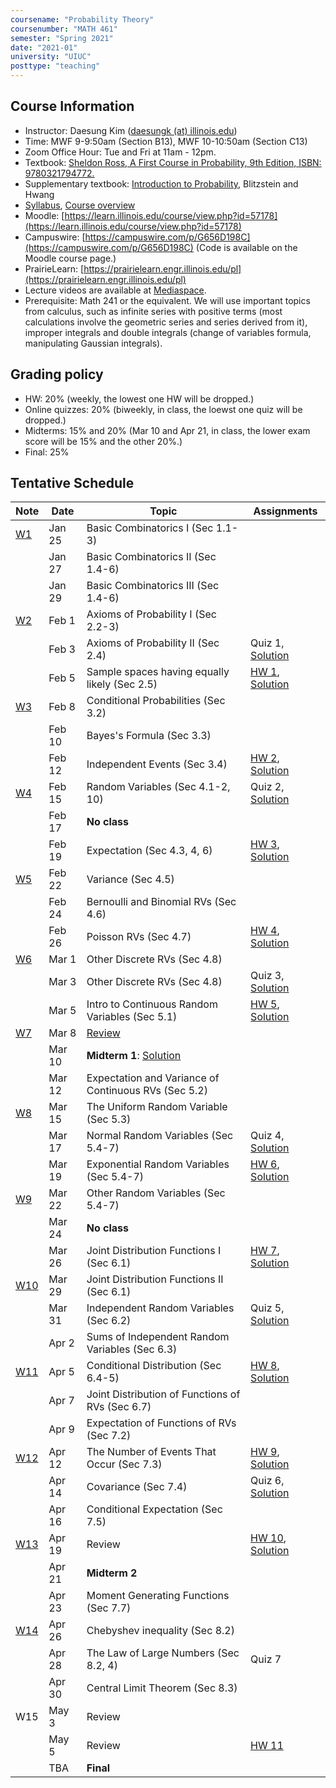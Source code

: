 ```yaml
---
coursename: "Probability Theory"
coursenumber: "MATH 461"
semester: "Spring 2021"
date: "2021-01"
university: "UIUC"
posttype: "teaching"
---
```


## Course Information

- Instructor: Daesung Kim ([daesungk (at) illinois.edu](mailto:daesungk@illinois.edu))
- Time: MWF 9-9:50am (Section B13), MWF 10-10:50am (Section C13)
- Zoom Office Hour: Tue and Fri at 11am - 12pm.
- Textbook: [Sheldon Ross, A First Course in Probability, 9th Edition, ISBN: 9780321794772.](https://www.amazon.com/First-Course-Probability-9th/dp/032179477X)
- Supplementary textbook: [Introduction to Probability](http://probabilitybook.net), Blitzstein and Hwang
- [Syllabus](math461-s21-syllabus.pdf), [Course overview](math461-s21-overview.pdf) 
- Moodle: [https://learn.illinois.edu/course/view.php?id=57178](https://learn.illinois.edu/course/view.php?id=57178) 
- Campuswire: [https://campuswire.com/p/G656D198C](https://campuswire.com/p/G656D198C) (Code is available on the Moodle course page.)
- PrairieLearn: [https://prairielearn.engr.illinois.edu/pl](https://prairielearn.engr.illinois.edu/pl)
- Lecture videos are available at [Mediaspace](https://mediaspace.illinois.edu/channel/MATH+461%3A+Probability+Theory+Spring+2021/197286143).
- Prerequisite: Math 241 or the equivalent. We will use important topics from calculus, such as infinite series with positive terms (most calculations involve the geometric series and series derived from it), improper integrals and double integrals (change of variables formula, manipulating Gaussian integrals).

## Grading policy
- HW: 20% (weekly, the lowest one HW will be dropped.)
- Online quizzes: 20% (biweekly, in class, the loewst one quiz will be dropped.)
- Midterms: 15% and 20% (Mar 10 and Apr 21, in class, the lower exam score will be 15% and the other 20%.)
- Final: 25%

## Tentative Schedule 
| Note                            | Date   | Topic                                                | Assignments                                                        |
| ---                             | ---    | ---                                                  | ---                                                                |
| [W1](math461-s21-note-w1.pdf)   | Jan 25 | Basic Combinatorics I (Sec 1.1-3)                    |                                                                    |
|                                 | Jan 27 | Basic Combinatorics II (Sec 1.4-6)                   |                                                                    |
|                                 | Jan 29 | Basic Combinatorics III (Sec 1.4-6)                  |                                                                    |
| [W2](math461-s21-note-w2.pdf)   | Feb 1  | Axioms of Probability I (Sec 2.2-3)                  |                                                                    |
|                                 | Feb 3  | Axioms of Probability II (Sec 2.4)                   | Quiz 1, [Solution](math461-s21-quiz1sol.pdf)                       |
|                                 | Feb 5  | Sample spaces having equally likely (Sec 2.5)        | [HW 1](math461-s21-hw1.pdf), [Solution](math461-s21-hw1sol.pdf)    |
| [W3](math461-s21-note-w3.pdf)   | Feb 8  | Conditional Probabilities (Sec 3.2)                  |                                                                    |
|                                 | Feb 10 | Bayes's Formula (Sec 3.3)                            |                                                                    |
|                                 | Feb 12 | Independent Events (Sec 3.4)                         | [HW 2](math461-s21-hw2.pdf), [Solution](math461-s21-hw2sol.pdf)    |
| [W4](math461-s21-note-w4.pdf)   | Feb 15 | Random Variables (Sec 4.1-2, 10)                     | Quiz 2, [Solution](math461-s21-quiz2sol.pdf)                       |
|                                 | Feb 17 | **No class**                                         |                                                                    |
|                                 | Feb 19 | Expectation (Sec 4.3, 4, 6)                          | [HW 3](math461-s21-hw3.pdf), [Solution](math461-s21-hw3sol.pdf)    |
| [W5](math461-s21-note-w5.pdf)   | Feb 22 | Variance (Sec 4.5)                                   |                                                                    |
|                                 | Feb 24 | Bernoulli and Binomial RVs (Sec 4.6)                 |                                                                    |
|                                 | Feb 26 | Poisson RVs (Sec 4.7)                                | [HW 4](math461-s21-hw4.pdf), [Solution](math461-s21-hw4sol.pdf)    |
| [W6](math461-s21-note-w6.pdf)   | Mar 1  | Other Discrete RVs (Sec 4.8)                         |                                                                    |
|                                 | Mar 3  | Other Discrete RVs (Sec 4.8)                         | Quiz 3, [Solution](math461-s21-quiz3sol.pdf)                       |
|                                 | Mar 5  | Intro to Continuous Random Variables (Sec 5.1)       | [HW 5](math461-s21-hw5.pdf), [Solution](math461-s21-hw5sol.pdf)    |
| [W7](math461-s21-note-w7.pdf)   | Mar 8  | [Review](math461-s21-MT1.pdf)                        |                                                                    |
|                                 | Mar 10 | **Midterm 1**: [Solution](math461-s21-mt1sol.pdf)    |                                                                    |
|                                 | Mar 12 | Expectation and Variance of Continuous RVs (Sec 5.2) |                                                                    |
| [W8](math461-s21-note-w8.pdf)   | Mar 15 | The Uniform Random Variable (Sec 5.3)                |                                                                    |
|                                 | Mar 17 | Normal Random Variables (Sec 5.4-7)                  | Quiz 4, [Solution](math461-s21-quiz4sol.pdf)                       |
|                                 | Mar 19 | Exponential Random Variables (Sec 5.4-7)             | [HW 6](math461-s21-hw6.pdf), [Solution](math461-s21-hw6sol.pdf)    |
| [W9](math461-s21-note-w9.pdf)   | Mar 22 | Other Random Variables (Sec 5.4-7)                   |                                                                    |
|                                 | Mar 24 | **No class**                                         |                                                                    |
|                                 | Mar 26 | Joint Distribution Functions I (Sec 6.1)             | [HW 7](math461-s21-hw7.pdf), [Solution](math461-s21-hw7sol.pdf)    |
| [W10](math461-s21-note-w10.pdf) | Mar 29 | Joint Distribution Functions II (Sec 6.1)            |                                                                    |
|                                 | Mar 31 | Independent Random Variables (Sec 6.2)               | Quiz 5, [Solution](math461-s21-quiz5sol.pdf)                       |
|                                 | Apr 2  | Sums of Independent Random Variables (Sec 6.3)       |                                                                    |
| [W11](math461-s21-note-w11.pdf) | Apr 5  | Conditional Distribution (Sec 6.4-5)                 | [HW 8](math461-s21-hw8.pdf), [Solution](math461-s21-hw8sol.pdf)    |
|                                 | Apr 7  | Joint Distribution of Functions of RVs (Sec 6.7)     |                                                                    |
|                                 | Apr 9  | Expectation of Functions of RVs (Sec 7.2)            |                                                                    |
| [W12](math461-s21-note-w12.pdf) | Apr 12 | The Number of Events That Occur (Sec 7.3)            | [HW 9](math461-s21-hw9.pdf), [Solution](math461-s21-hw9sol.pdf)    |
|                                 | Apr 14 | Covariance (Sec 7.4)                                 | Quiz 6, [Solution](math461-s21-quiz6sol.pdf)                       |
|                                 | Apr 16 | Conditional Expectation (Sec 7.5)                    |                                                                    |
| [W13](math461-s21-note-w13.pdf) | Apr 19 | Review                                               | [HW 10](math461-s21-hw10.pdf), [Solution](math461-s21-hw10sol.pdf) |
|                                 | Apr 21 | **Midterm 2**                                        |                                                                    |
|                                 | Apr 23 | Moment Generating Functions (Sec 7.7)                |                                                                    |
| [W14](math461-s21-note-w14.pdf) | Apr 26 | Chebyshev inequality (Sec 8.2)                       |                                                                    |
|                                 | Apr 28 | The Law of Large Numbers (Sec 8.2, 4)                | Quiz 7                                                             |
|                                 | Apr 30 | Central Limit Theorem (Sec 8.3)                      |                                                                    |
| W15                             | May 3  | Review                                               |                                                                    |
|                                 | May 5  | Review                                               | [HW 11](math461-s21-hw11.pdf)                                      |
|                                 | TBA    | **Final**                                            |                                                                    |


